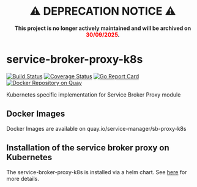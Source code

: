 <h1 align="center">⚠️ DEPRECATION NOTICE ⚠️</h1>

<p align="center">
  <strong>This project is no longer actively maintained and will be archived on <span style="color:red">30/09/2025</span>.</strong><br>
</p>

# service-broker-proxy-k8s

[![Build Status](https://github.com/Peripli/service-broker-proxy-k8s/workflows/Go/badge.svg)](https://github.com/Peripli/service-broker-proxy-k8s/actions)
[![Coverage Status](https://coveralls.io/repos/github/Peripli/service-broker-proxy-k8s/badge.svg?branch=master)](https://coveralls.io/github/Peripli/service-broker-proxy-k8s?branch=master)
[![Go Report Card](https://goreportcard.com/badge/github.com/Peripli/service-broker-proxy-k8s)](https://goreportcard.com/report/github.com/Peripli/service-broker-proxy-k8s)
[![Docker Repository on Quay](https://quay.io/repository/service-manager/sb-proxy-k8s/status "Docker Repository on Quay")](https://quay.io/repository/service-manager/sb-proxy-k8s)

Kubernetes specific implementation for Service Broker Proxy module

## Docker Images

Docker Images are available on quay.io/service-manager/sb-proxy-k8s

## Installation of the service broker proxy on Kubernetes

The service-broker-proxy-k8s is installed via a helm chart. See [here](./charts/service-broker-proxy-k8s/README.md) for more details.
